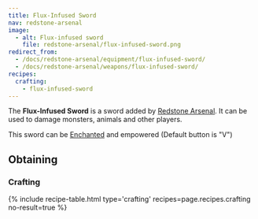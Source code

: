 ```yaml
---
title: Flux-Infused Sword
nav: redstone-arsenal
image:
  - alt: Flux-infused sword
    file: redstone-arsenal/flux-infused-sword.png
redirect_from:
  - /docs/redstone-arsenal/equipment/flux-infused-sword/
  - /docs/redstone-arsenal/weapons/flux-infused-sword/
recipes:
  crafting:
    - flux-infused-sword
---
```


The **Flux-Infused Sword** is a sword added by [Redstone
Arsenal](/docs/redstone-arsenal/). It can be used to damage monsters, animals
and other players.

This sword can be [Enchanted](https://minecraft.gamepedia.com/Enchanting) and
empowered (Default button is "V")


Obtaining
---------

### Crafting
{% include recipe-table.html type='crafting' recipes=page.recipes.crafting no-result=true %}
